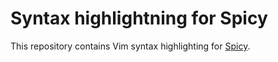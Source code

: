 Syntax highlightning for Spicy
==============================

This repository contains Vim syntax highlighting for
[Spicy](https://docs.zeek.org/projects/spicy/en/latest/).
